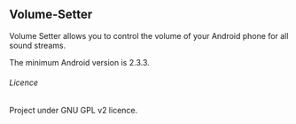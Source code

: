 ## Volume-Setter

Volume Setter allows you to control the volume of your Android phone for all sound streams.

The minimum Android version is 2.3.3.


###### Licence
Project under GNU GPL v2 licence.
